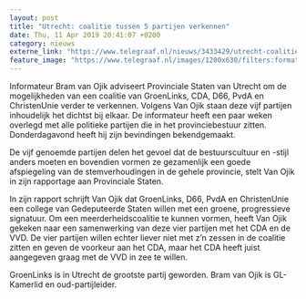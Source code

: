 ```yaml
---
layout: post
title: "Utrecht: coalitie tussen 5 partijen verkennen"
date: Thu, 11 Apr 2019 20:41:07 +0200
category: nieuws
externe_link: "https://www.telegraaf.nl/nieuws/3433429/utrecht-coalitie-tussen-5-partijen-verkennen"
feature_image: "https://www.telegraaf.nl/images/1200x630/filters:format(jpeg):quality(80)/cdn-kiosk-api.telegraaf.nl/68788460-5c89-11e9-b144-0255c322e81b.jpg"
---
```


<p class="intro">Informateur Bram van Ojik adviseert Provinciale Staten van Utrecht om de mogelijkheden van een coalitie van GroenLinks, CDA, D66, PvdA en ChristenUnie verder te verkennen. Volgens Van Ojik staan deze vijf partijen inhoudelijk het dichtst bij elkaar. De informateur heeft een paar weken overlegd met alle politieke partijen die in het provinciebestuur zitten. Donderdagavond heeft hij zijn bevindingen bekendgemaakt.</p> <p>De vijf genoemde partijen delen het gevoel dat de bestuurscultuur en -stijl anders moeten en bovendien vormen ze gezamenlijk een goede afspiegeling van de stemverhoudingen in de gehele provincie, stelt Van Ojik in zijn rapportage aan Provinciale Staten.</p><p>In zijn rapport schrijft Van Ojik dat GroenLinks, D66, PvdA en ChristenUnie een college van Gedeputeerde Staten willen met een groene, progressieve signatuur. Om een meerderheidscoalitie te kunnen vormen, heeft Van Ojik gekeken naar een samenwerking van deze vier partijen met het CDA en de VVD. De vier partijen willen echter liever niet met z’n zessen in de coalitie zitten en geven de voorkeur aan het CDA, maar het CDA heeft juist aangegeven graag met de VVD in zee te willen.</p><p>GroenLinks is in Utrecht de grootste partij geworden. Bram van Ojik is GL-Kamerlid en oud-partijleider.</p>
